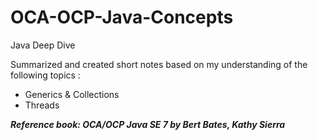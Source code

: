 # OCA-OCP-Java-Concepts
Java Deep Dive

Summarized and created short notes based on my understanding of the following topics :

- Generics & Collections    
- Threads  

 ***Reference book: OCA/OCP Java SE 7 by Bert Bates, Kathy Sierra***
